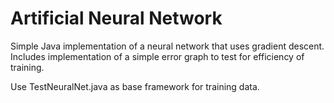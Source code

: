 # Artificial Neural Network
Simple Java implementation of a neural network that uses gradient descent. 
Includes implementation of a simple error graph to test for efficiency of training.

Use TestNeuralNet.java as base framework for training data.
